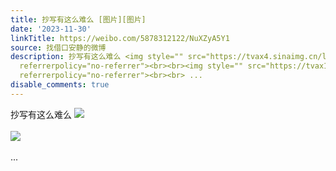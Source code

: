 ```yaml
---
title: 抄写有这么难么 [图片][图片]
date: '2023-11-30'
linkTitle: https://weibo.com/5878312122/NuXZyA5Y1
source: 找借口安静的微博
description: 抄写有这么难么 <img style="" src="https://tvax4.sinaimg.cn/large/006pONvQgy1hkd6numsgpj31hc0srhdt.jpg"
  referrerpolicy="no-referrer"><br><br><img style="" src="https://tvax1.sinaimg.cn/large/006pONvQgy1hkd6o0gigzj30yr0skkjl.jpg"
  referrerpolicy="no-referrer"><br><br> ...
disable_comments: true
---
```

抄写有这么难么 <img style="" src="https://tvax4.sinaimg.cn/large/006pONvQgy1hkd6numsgpj31hc0srhdt.jpg" referrerpolicy="no-referrer"><br><br><img style="" src="https://tvax1.sinaimg.cn/large/006pONvQgy1hkd6o0gigzj30yr0skkjl.jpg" referrerpolicy="no-referrer"><br><br> ...